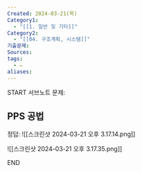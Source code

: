 ```yaml
---
Created: 2024-03-21(목)
Category1:
  - "[[1. 일반 및 기타]]"
Category2:
  - "[[04. 구조계획, 시스템]]"
기출문제: 
Sources: 
tags:
  - ✏️
aliases:
---
```

START
서브노트
문제:  
## PPS 공법 

정답: 
![[스크린샷 2024-03-21 오후 3.17.14.png]]

![[스크린샷 2024-03-21 오후 3.17.35.png]]

<!--ID: 1711008614480-->
END

